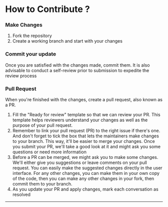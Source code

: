 # How to Contribute ?

### Make Changes

1. Fork the repository
2. Create a working branch and start with your changes

### Commit your update

Once you are satisfied with the changes made, commit them. It is also advisable to conduct a self-review prior to submission to expedite the review process

### Pull Request

When you're finished with the changes, create a pull request, also known as a PR.

1. Fill the "Ready for review" template so that we can review your PR. This template helps reviewers understand your changes as well as the purpose of your pull request.
2. Remember to link your pull request (PR) to the right issue if there's one. And don't forget to tick the box that lets the maintainers make changes to your branch. This way, it'll be easier to merge your changes. Once you submit your PR, we'll take a good look at it and might ask you some questions or need more information
3. Before a PR can be merged, we might ask you to make some changes. We'll either give you suggestions or leave comments on your pull request. You can easily make the suggested changes directly in the user interface. For any other changes, you can make them in your own copy of the code, then you can make any other changes in your fork, then commit them to your branch.
4. As you update your PR and apply changes, mark each conversation as resolved

***
